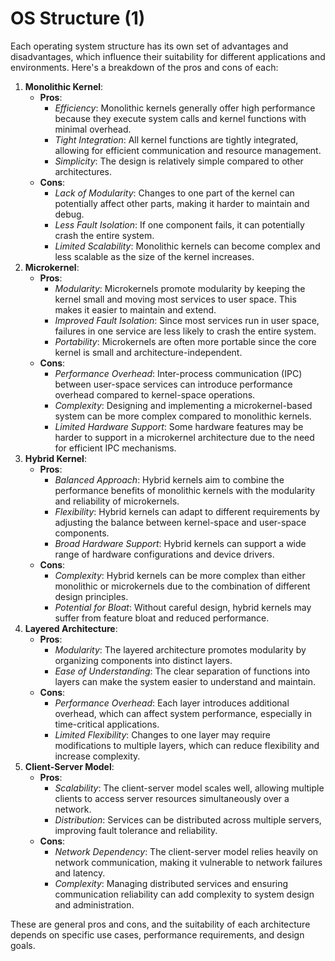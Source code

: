 # OS Structure (1)

Each operating system structure has its own set of advantages and disadvantages, which influence their suitability for different applications and environments. Here's a breakdown of the pros and cons of each:

1. **Monolithic Kernel**:
    - **Pros**:
        - *Efficiency*: Monolithic kernels generally offer high performance because they execute system calls and kernel functions with minimal overhead.
        - *Tight Integration*: All kernel functions are tightly integrated, allowing for efficient communication and resource management.
        - *Simplicity*: The design is relatively simple compared to other architectures.
    - **Cons**:
        - *Lack of Modularity*: Changes to one part of the kernel can potentially affect other parts, making it harder to maintain and debug.
        - *Less Fault Isolation*: If one component fails, it can potentially crash the entire system.
        - *Limited Scalability*: Monolithic kernels can become complex and less scalable as the size of the kernel increases.
2. **Microkernel**:
    - **Pros**:
        - *Modularity*: Microkernels promote modularity by keeping the kernel small and moving most services to user space. This makes it easier to maintain and extend.
        - *Improved Fault Isolation*: Since most services run in user space, failures in one service are less likely to crash the entire system.
        - *Portability*: Microkernels are often more portable since the core kernel is small and architecture-independent.
    - **Cons**:
        - *Performance Overhead*: Inter-process communication (IPC) between user-space services can introduce performance overhead compared to kernel-space operations.
        - *Complexity*: Designing and implementing a microkernel-based system can be more complex compared to monolithic kernels.
        - *Limited Hardware Support*: Some hardware features may be harder to support in a microkernel architecture due to the need for efficient IPC mechanisms.
3. **Hybrid Kernel**:
    - **Pros**:
        - *Balanced Approach*: Hybrid kernels aim to combine the performance benefits of monolithic kernels with the modularity and reliability of microkernels.
        - *Flexibility*: Hybrid kernels can adapt to different requirements by adjusting the balance between kernel-space and user-space components.
        - *Broad Hardware Support*: Hybrid kernels can support a wide range of hardware configurations and device drivers.
    - **Cons**:
        - *Complexity*: Hybrid kernels can be more complex than either monolithic or microkernels due to the combination of different design principles.
        - *Potential for Bloat*: Without careful design, hybrid kernels may suffer from feature bloat and reduced performance.
4. **Layered Architecture**:
    - **Pros**:
        - *Modularity*: The layered architecture promotes modularity by organizing components into distinct layers.
        - *Ease of Understanding*: The clear separation of functions into layers can make the system easier to understand and maintain.
    - **Cons**:
        - *Performance Overhead*: Each layer introduces additional overhead, which can affect system performance, especially in time-critical applications.
        - *Limited Flexibility*: Changes to one layer may require modifications to multiple layers, which can reduce flexibility and increase complexity.
5. **Client-Server Model**:
    - **Pros**:
        - *Scalability*: The client-server model scales well, allowing multiple clients to access server resources simultaneously over a network.
        - *Distribution*: Services can be distributed across multiple servers, improving fault tolerance and reliability.
    - **Cons**:
        - *Network Dependency*: The client-server model relies heavily on network communication, making it vulnerable to network failures and latency.
        - *Complexity*: Managing distributed services and ensuring communication reliability can add complexity to system design and administration.

These are general pros and cons, and the suitability of each architecture depends on specific use cases, performance requirements, and design goals.